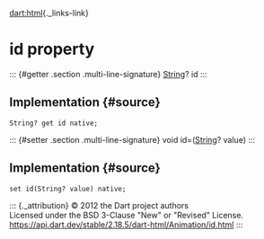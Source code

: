 [dart:html](../../dart-html/dart-html-library){._links-link}

id property
===========

::: {#getter .section .multi-line-signature}
[String](../../dart-core/string-class)? id
:::

Implementation {#source}
--------------

``` {.language-dart data-language="dart"}
String? get id native;
```

::: {#setter .section .multi-line-signature}
void id=([String](../../dart-core/string-class)? value)
:::

Implementation {#source}
--------------

``` {.language-dart data-language="dart"}
set id(String? value) native;
```

::: {._attribution}
© 2012 the Dart project authors\
Licensed under the BSD 3-Clause \"New\" or \"Revised\" License.\
<https://api.dart.dev/stable/2.18.5/dart-html/Animation/id.html>
:::
